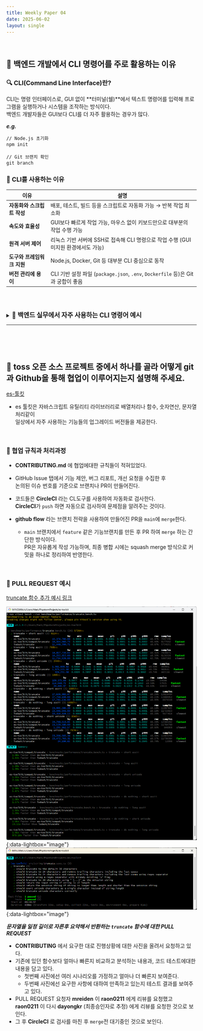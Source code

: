 ```yaml
---
title: Weekly Paper 04
date: 2025-06-02
layout: single
---
```


<br>

## 📌 백엔드 개발에서 CLI 명령어를 주로 활용하는 이유 <br>

### 🔍 CLI(Command Line Interface)란?

CLI는 명령 인터페이스로, GUI 없이 **터미널(쉘)**에서 텍스트 명령어를 입력해 프로그램을 실행하거나 시스템을 조작하는 방식이다. <br>
백엔드 개발자들은 GUI보다 CLI를 더 자주 활용하는 경우가 많다. <br>

***e.g.***
```
// Node.js 초기화
npm init

// Git 브랜치 확인
git branch
```

### 📍 CLI를 사용하는 이유 <br>

| 이유               | 설명                                                                 |
| ---------------- | ------------------------------------------------------------------ |
| **자동화와 스크립트 작성** | 배포, 테스트, 빌드 등을 스크립트로 자동화 가능 → 반복 작업 최소화                            |
| **속도와 효율성**      | GUI보다 빠르게 작업 가능, 마우스 없이 키보드만으로 대부분의 작업 수행 가능                       |
| **원격 서버 제어**     | 리눅스 기반 서버에 SSH로 접속해 CLI 명령으로 작업 수행 (GUI 미지원 환경에서도 가능)              |
| **도구와 프레임워크 지원** | Node.js, Docker, Git 등 대부분 CLI 중심으로 동작                             |
| **버전 관리에 용이**    | CLI 기반 설정 파일 (`package.json`, `.env`, `Dockerfile` 등)은 Git과 궁합이 좋음 |

<br><br>

<details> <summary><strong style="font-size: 1.2em;">🔸 백엔드 실무에서 자주 사용하는 CLI 명령어 예시</strong></summary> 
  
<div style="background: #f0f0f0; padding: 1em;" markdown="1">

| 도구                | 예시 명령어                                  | 설명                                       |
| ----------------- | --------------------------------------- | ---------------------------------------- |
| **Git**           | `git clone`, `git commit`               | 코드 버전 관리 및 협업의 핵심 도구                     |
| **Node.js (npm)** | `npm install`, `npx`                    | 패키지 설치 및 프로젝트 실행 환경 관리                   |
| **PostgreSQL**    | `psql`, `createdb`, `pg_dump`           | 고성능 RDBMS. 쿼리 실행 및 DB 백업/복원 가능           |
| **Prisma**        | `npx prisma generate`, `prisma migrate` | Type-safe ORM. 스키마 정의와 DB 마이그레이션 자동화     |
| **Docker**        | `docker build`, `docker compose up`     | DB, 백엔드 앱 등을 컨테이너로 구성해 일관된 개발 환경 제공      |
| **PM2**           | `pm2 start`, `pm2 logs`                 | Node.js 앱의 프로세스 및 로그 모니터링 도구             |
| **Curl / HTTPie** | `curl`, `http`                          | REST API 테스트 및 디버깅을 위한 CLI 기반 HTTP 클라이언트 |

</div>
</details>

---

<br><br><br>

## 📌 toss 오픈 소스 프로젝트 중에서 하나를 골라 어떻게 git과 Github을 통해 협업이 이루어지는지 설명해 주세요. <br>

[es-툴킷](https://github.com/toss/es-toolkit)  <br>

* es 툴킷은 자바스크립트 유틸리티 라이브러리로 배열처리나 함수, 숫자연산, 문자열처리같이 <br>
     일상에서 자주 사용하는 기능들의 업그레이드 버전들을 제공한다.  <br>

 <br>
 
### 📍 협업 규칙과 처리과정 <br>

* **CONTRIBUTING.md** 에 협업에대한 규칙들이 적혀있었다.  <br>
  
* GitHub Issue 탭에서 기능 제안, 버그 리포트, 개선 요청을 수집한 후 <br>
  논의된 이슈 번호를 기준으로 브랜치나 PR이 만들어진다.

* 코드들은 **CircleCI** 라는 CL도구를 사용하여 자동화로 검사한다. <br>
  **CircleCI**가 `push` 하면 자동으로 검사하여 문제점을 알려주는 것이다.

*  **github flow** 라는 브랜치 전략을 사용하여 만들어진 PR을 `main`에 `merge`한다.  <br>
   * `main` 브랜치에서 `feature` 같은 기능브랜치를 만든 후 PR 하여 `merge` 하는 간단한 방식이다. <br>
      PR은 자유롭게 작성 가능하며, 최종 병합 시에는 squash merge 방식으로 커밋을 하나로 정리하여 반영한다. <br>  

<br>

### 📍 PULL REQUEST 예시 <br>
 
  [truncate 함수 추가 예시 링크](https://github.com/toss/es-toolkit/pull/964)  <br>

  
[![truncate01](/assets/img/truncate01.png)](/assets/img/truncate01.png){:data-lightbox="image"} <br>
[![truncate02](/assets/img/truncate02.png)](/assets/img/truncate02.png){:data-lightbox="image"} <br>
  
 ***문자열을 일정 길이로 자른후 요약해서 반환하는 `truncate` 함수에 대한 PULL REQUEST***
 
* **CONTRIBUTING** 에서 요구한 대로 진행상황에 대한 사진을 올려서 요청하고 있다.
* 기존에 있던 함수보다 얼마나 빠른지 비교하고 분석하는 내용과, 코드 테스트에대한 내용을 담고 있다.
   * 첫번째 사진에선 여러 시나리오를 가정하고 얼마나 더 빠른지 보여준다.
   * 두번째 사진에선 요구한 사항에 대하여 만족하고 있는지 테스트 결과를 보여주고 있다.
* PULL REQUEST 요청자 **mreiden** 이 **raon0211** 에게 리뷰를 요청했고 <br>
  **raon0211** 이 다시 **dayongkr** (최종승인자로 추정) 에게 리뷰를 요청한 것으로 보인다.
* 그 후 **CircleCI** 로 검사를 마친 후 `merge`전 대기중인 것으로 보인다. 




